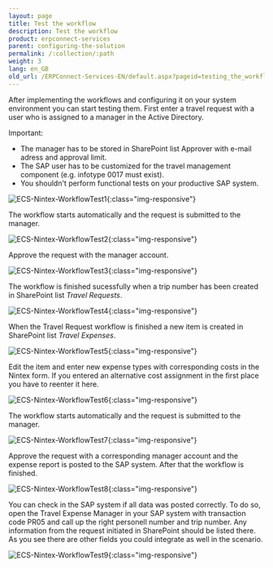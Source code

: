 ```yaml
---
layout: page
title: Test the workflow
description: Test the workflow
product: erpconnect-services
parent: configuring-the-solution
permalink: /:collection/:path
weight: 3
lang: en_GB
old_url: /ERPConnect-Services-EN/default.aspx?pageid=testing_the_workflow
---
```


After implementing the workflows and configuring it on your system environment you can start testing them.
First enter a travel request with a user who is assigned to a manager in the Active Directory.

Important: 

- The manager has to be stored in SharePoint list Approver with e-mail adress and approval limit.
- The SAP user has to be customized for the travel management component (e.g. infotype 0017 must exist).
- You shouldn't perform functional tests on your productive SAP system.

![ECS-Nintex-WorkflowTest1](/img/content/ECS-Nintex-WorkflowTest1.png){:class="img-responsive"}

The workflow starts automatically and the request is submitted to the manager. 


![ECS-Nintex-WorkflowTest2](/img/content/ECS-Nintex-WorkflowTest2.png){:class="img-responsive"}

Approve the request with the manager account. 

![ECS-Nintex-WorkflowTest3](/img/content/ECS-Nintex-WorkflowTest3.png){:class="img-responsive"}

The workflow is finished sucessfully when a trip number has been created in SharePoint list *Travel Requests*.

![ECS-Nintex-WorkflowTest4](/img/content/ECS-Nintex-WorkflowTest4.png){:class="img-responsive"}

When the Travel Request workflow is finished a new item is created in SharePoint list *Travel Expenses*.

![ECS-Nintex-WorkflowTest5](/img/content/ECS-Nintex-WorkflowTest5.png){:class="img-responsive"}

Edit the item and enter new expense types with corresponding costs in the Nintex form. If you entered an alternative cost assignment in the first place you have to 
reenter it here. 

![ECS-Nintex-WorkflowTest6](/img/content/ECS-Nintex-WorkflowTest6.png){:class="img-responsive"}

The workflow starts automatically and the request is submitted to the manager. 

![ECS-Nintex-WorkflowTest7](/img/content/ECS-Nintex-WorkflowTest7.png){:class="img-responsive"}

Approve the request with a corresponding manager account and the expense report is posted to the SAP system. After that the workflow is finished.  

![ECS-Nintex-WorkflowTest8](/img/content/ECS-Nintex-WorkflowTest8.png){:class="img-responsive"}

You can check in the SAP system if all data was posted correctly. 
To do so, open the Travel Expense Manager in your SAP system with transaction code PR05 and call up the right personell number and trip number. 
Any information from the request initiated in SharePoint should be listed there. As you see there are other fields you could integrate as well in the scenario. 

![ECS-Nintex-WorkflowTest9](/img/content/ECS-Nintex-WorkflowTest9.png){:class="img-responsive"}

